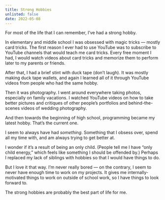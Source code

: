 ```yaml
---
title: Strong Hobbies
unlisted: false
date: 2022-05-08
---
```


For most of the life that I can remember, I’ve had a strong hobby.

In elementary and middle school I was obsessed with magic tricks — mostly card tricks. The first reason I ever had to use YouTube was to subscribe to YouTube channels that would teach me card tricks. Every free moment I had, I would watch videos about card tricks and memorize them to perform later to my parents or friends.

After that, I had a brief stint with duck tape (don’t laugh). It was mostly making duck tape wallets, and again I learned all of it through YouTube videos from people who had the same hobby.

Then it was photography. I went around everywhere taking photos, especially on family vacations. I watched YouTube videos on how to take better pictures and critiques of other people’s portfolios and behind-the-scenes videos of wedding photography.

And then towards the beginning of high school, programming became my latest hobby. That’s the current one.

I seem to always have had _something_. Something that I obsess over, spend all my time with, and am always trying to get better at.

I wonder if it’s a result of being an only child. (People tell me I have “only child energy,” which feels like something I should be offended by.) Perhaps I replaced my lack of siblings with hobbies so that I would have things to do.

But I love it that way. I’m never really bored — on the contrary, I seem to never have enough time to work on my projects. It gives me internally-motivated things to work on outside of school work, so I have things to look forward to.

The strong hobbies are probably the best part of life for me.
